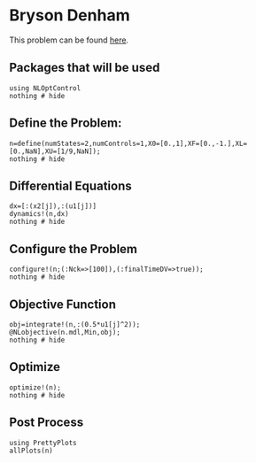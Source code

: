 # Bryson Denham

This problem can be found [here](http://www.gpops2.com/Examples/Bryson-Denham.html).

## Packages that will be used
```@example BrysonDenham
using NLOptControl
nothing # hide
```

## Define the Problem:
```@example BrysonDenham
n=define(numStates=2,numControls=1,X0=[0.,1],XF=[0.,-1.],XL=[0.,NaN],XU=[1/9,NaN]);
nothing # hide
```

## Differential Equations
```@example BrysonDenham
dx=[:(x2[j]),:(u1[j])]
dynamics!(n,dx)
nothing # hide
```

## Configure the Problem
```@example BrysonDenham
configure!(n;(:Nck=>[100]),(:finalTimeDV=>true));
nothing # hide
```

## Objective Function
```@example BrysonDenham
obj=integrate!(n,:(0.5*u1[j]^2));
@NLobjective(n.mdl,Min,obj);
nothing # hide
```
## Optimize
```@example BrysonDenham
optimize!(n);
nothing # hide
```

## Post Process
```@example BrysonDenham
using PrettyPlots
allPlots(n)
```
